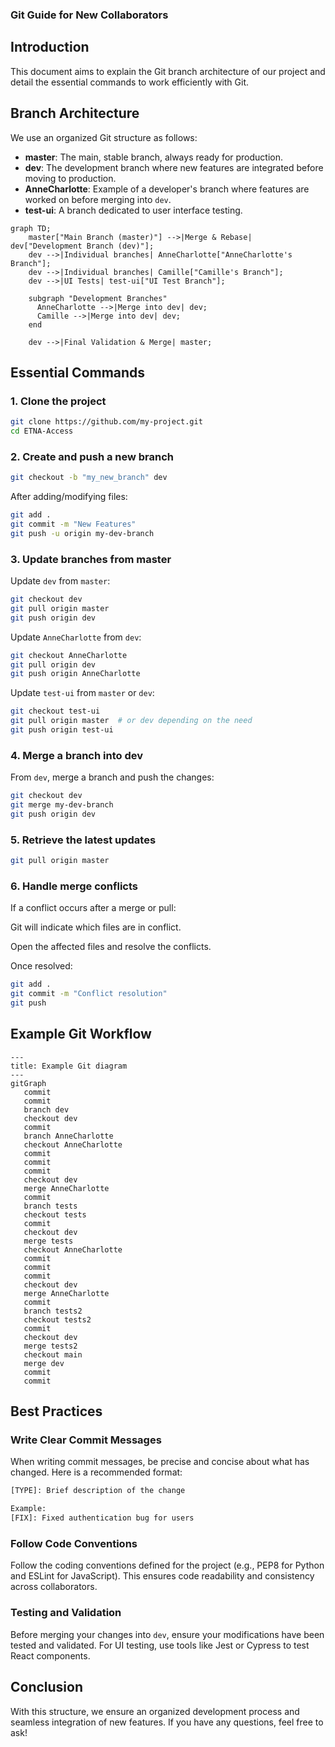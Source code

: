 ### **Git Guide for New Collaborators**  

## **Introduction**  

This document aims to explain the Git branch architecture of our project and detail the essential commands to work efficiently with Git.  

## **Branch Architecture**  

We use an organized Git structure as follows:  

- **master**: The main, stable branch, always ready for production.  
- **dev**: The development branch where new features are integrated before moving to production.  
- **AnneCharlotte**: Example of a developer's branch where features are worked on before merging into `dev`.  
- **test-ui**: A branch dedicated to user interface testing.  

```mermaid
graph TD;
    master["Main Branch (master)"] -->|Merge & Rebase| dev["Development Branch (dev)"];
    dev -->|Individual branches| AnneCharlotte["AnneCharlotte's Branch"];
    dev -->|Individual branches| Camille["Camille's Branch"];
    dev -->|UI Tests| test-ui["UI Test Branch"];

    subgraph "Development Branches"
      AnneCharlotte -->|Merge into dev| dev;
      Camille -->|Merge into dev| dev;
    end

    dev -->|Final Validation & Merge| master;
```  

## **Essential Commands**  

### **1. Clone the project**  
```bash
git clone https://github.com/my-project.git
cd ETNA-Access
```  

### **2. Create and push a new branch**  
```bash
git checkout -b "my_new_branch" dev
```  
After adding/modifying files:  
```bash
git add .
git commit -m "New Features"
git push -u origin my-dev-branch
```  

### **3. Update branches from master**  

Update `dev` from `master`:  
```bash
git checkout dev
git pull origin master
git push origin dev
```  
Update `AnneCharlotte` from `dev`:  
```bash
git checkout AnneCharlotte
git pull origin dev
git push origin AnneCharlotte
```  
Update `test-ui` from `master` or `dev`:  
```bash
git checkout test-ui
git pull origin master  # or dev depending on the need
git push origin test-ui
```  

### **4. Merge a branch into dev**  

From `dev`, merge a branch and push the changes:  
```bash
git checkout dev
git merge my-dev-branch
git push origin dev
```  

### **5. Retrieve the latest updates**  
```bash
git pull origin master
```  

### **6. Handle merge conflicts**  

If a conflict occurs after a merge or pull:  

Git will indicate which files are in conflict.  

Open the affected files and resolve the conflicts.  

Once resolved:  
```bash
git add .
git commit -m "Conflict resolution"
git push
```  

## **Example Git Workflow**  

```mermaid
---
title: Example Git diagram
---
gitGraph
   commit
   commit
   branch dev
   checkout dev
   commit
   branch AnneCharlotte
   checkout AnneCharlotte
   commit
   commit
   commit
   checkout dev
   merge AnneCharlotte
   commit
   branch tests
   checkout tests
   commit
   checkout dev
   merge tests
   checkout AnneCharlotte
   commit
   commit
   commit
   checkout dev
   merge AnneCharlotte
   commit
   branch tests2
   checkout tests2
   commit
   checkout dev
   merge tests2
   checkout main
   merge dev
   commit
   commit
```  

## **Best Practices**  

### **Write Clear Commit Messages**  
When writing commit messages, be precise and concise about what has changed. Here is a recommended format:  

```bash
[TYPE]: Brief description of the change

Example:
[FIX]: Fixed authentication bug for users
```  

### **Follow Code Conventions**  
Follow the coding conventions defined for the project (e.g., PEP8 for Python and ESLint for JavaScript). This ensures code readability and consistency across collaborators.  

### **Testing and Validation**  
Before merging your changes into `dev`, ensure your modifications have been tested and validated. For UI testing, use tools like Jest or Cypress to test React components.  

## **Conclusion**  

With this structure, we ensure an organized development process and seamless integration of new features. If you have any questions, feel free to ask!  